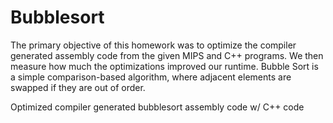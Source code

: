 # Bubblesort
The primary objective of this homework was to optimize the compiler generated assembly code from the given MIPS and C++ programs. We then measure how much the optimizations improved our runtime. Bubble Sort is a simple comparison-based algorithm, where adjacent elements are swapped if they are out of order. 

Optimized compiler generated bubblesort assembly code w/ C++ code

